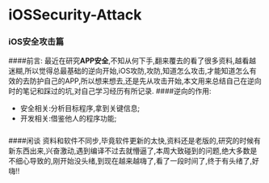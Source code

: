 # iOSSecurity-Attack
### iOS安全攻击篇
####前言:
最近在研究**APP安全**,不知从何下手,翻来覆去的看了很多资料,越看越迷糊,所以觉得总最基础的逆向开始,iOS攻防,攻防,知道怎么攻击,才能知道怎么有效的去防护自己的APP,所以想来想去,还是先从攻击开始,本文用来总结自己在逆向时的笔记和踩过的坑,对自己学习经历有所记录.
####逆向的作用:
* 安全相关:分析目标程序,拿到关键信息;
* 开发相关:借鉴他人的程序功能;

#####

####闲谈
资料和软件不同步,毕竟软件更新的太快,资料还是老版的,研究的时候有新东西出来,兴奋激动,遇到编译不过去就懵逼了,本周大致碰到的问题,绝大多数是不细心导致的,刚开始没头绪,到现在越来越嗨了,看了一段时间了,终于有头绪了,好嗨!!

